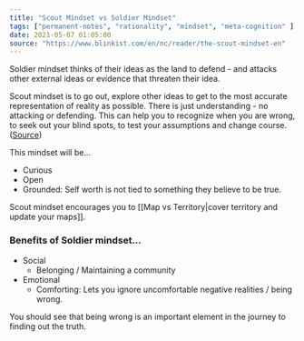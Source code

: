 ```yaml
---
title: "Scout Mindset vs Soldier Mindset"
tags: ["permanent-notes", "rationality", "mindset", "meta-cognition" ]
date: 2021-05-07 01:05:00
source: "https://www.blinkist.com/en/nc/reader/the-scout-mindset-en"
---
```


Soldier mindset thinks of their ideas as the land to defend - and attacks other external ideas or evidence that threaten their idea.

Scout mindset is to go out, explore other ideas to get to the most accurate representation of reality as possible. There is just understanding - no attacking or defending. This can help you to recognize when you are wrong, to seek out your blind spots, to test your assumptions and change course. ([Source](https://www.newyorker.com/magazine/2021/08/23/why-is-it-so-hard-to-be-rational))

This mindset will be...

- Curious
- Open
- Grounded: Self worth is not tied to something they believe to be true.

Scout mindset encourages you to [[Map vs Territory|cover territory and update your maps]].

### Benefits of Soldier mindset...

- Social
	- Belonging / Maintaining a community
- Emotional
	- Comforting: Lets you ignore uncomfortable negative realities / being wrong.

You should see that being wrong is an important element in the journey to finding out the truth.